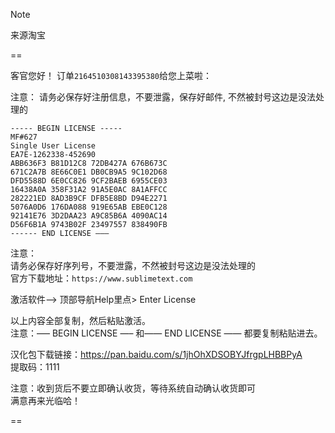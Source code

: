 > [!NOTE]
> 来源淘宝

==

客官您好！
订单`2164510308143395380`给您上菜啦：

注意：
请务必保存好注册信息，不要泄露，保存好邮件, 不然被封号这边是没法处理的  
```
----- BEGIN LICENSE -----
MF#627
Single User License
EA7E-1262338-452690
ABB636F3 B81D12C8 72DB427A 676B673C
671C2A7B 8E66C0E1 DB0CB9A5 9C102D68
DFD5588D 6E0CC826 9CF2BAEB 6955CE03
16438A0A 358F31A2 91A5E0AC 8A1AFFCC
282221ED 8AD3B9CF DFB5E8BD D94E2271
5076A0D6 176DA088 919E65AB EBE0C128
92141E76 3D2DAA23 A9C85B6A 4090AC14
D56F6B1A 9743B02F 23497557 838490FB
------ END LICENSE ———
```
注意：  
请务必保存好序列号，不要泄露，不然被封号这边是没法处理的  
官方下载地址：`https://www.sublimetext.com`  

激活软件--> 顶部导航Help里点> Enter License  

以上内容全部复制，然后粘贴激活。  
注意：—– BEGIN LICENSE —– 和—— END LICENSE —— 都要复制粘贴进去。  

汉化包下载链接：https://pan.baidu.com/s/1jhOhXDSOBYJfrgpLHBBPyA   
提取码：1111  

注意：收到货后不要立即确认收货，等待系统自动确认收货即可  
满意再来光临哈！  

==
